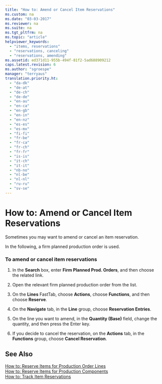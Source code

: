 ```yaml
---
title: "How to: Amend or Cancel Item Reservations"
ms.custom: na
ms.date: "03-03-2017"
ms.reviewer: na
ms.suite: na
ms.tgt_pltfrm: na
ms.topic: "article"
helpviewer_keywords: 
  - "items, reservations"
  - "reservations, canceling"
  - "reservations, amending"
ms.assetid: ed371d11-955b-494f-81f2-5ad688909212
caps.latest.revision: 6
ms.author: "sgroespe"
manager: "terryaus"
translation.priority.ht: 
  - "da-dk"
  - "de-at"
  - "de-ch"
  - "de-de"
  - "en-au"
  - "en-ca"
  - "en-gb"
  - "en-in"
  - "en-nz"
  - "es-es"
  - "es-mx"
  - "fi-fi"
  - "fr-be"
  - "fr-ca"
  - "fr-ch"
  - "fr-fr"
  - "is-is"
  - "it-ch"
  - "it-it"
  - "nb-no"
  - "nl-be"
  - "nl-nl"
  - "ru-ru"
  - "sv-se"
---
```

# How to: Amend or Cancel Item Reservations
Sometimes you may want to amend or cancel an item reservation.  
  
 In the following, a firm planned production order is used.  
  
### To amend or cancel item reservations  
  
1.  In the **Search** box, enter **Firm Planned Prod. Orders**, and then choose the related link.  
  
2.  Open the relevant firm planned production order from the list.  
  
3.  On the **Lines** FastTab, choose **Actions**, choose **Functions**, and then choose **Reserve**.  
  
4.  On the **Navigate** tab, in the **Line** group, choose **Reservation Entries**.  
  
5.  On the line you want to amend, in the **Quantity \(Base\)** field, change the quantity, and then press the Enter key.  
  
6.  If you decide to cancel the reservation, on the **Actions** tab, in the **Functions** group, choose **Cancel Reservation**.  
  
## See Also  
 [How to: Reserve Items for Production Order Lines](../Production/how-to-reserve-items-for-production-order-lines.md)   
 [How to: Reserve Items for Production Components](../OperationsPlanning/how-to-reserve-items-for-production-components.md)   
 [How to: Track Item Reservations](../OperationsPlanning/how-to-track-item-reservations.md)